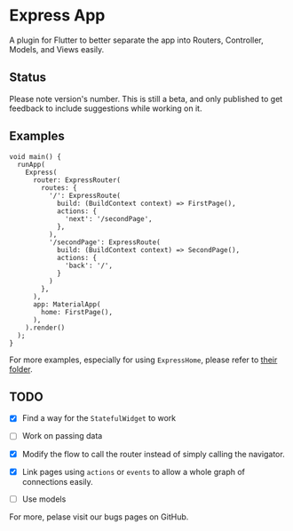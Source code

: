 # Express App

A plugin for Flutter to better separate the app into Routers, Controller, Models, and Views easily.

## Status

Please note version's number. This is still a beta, and only published to get feedback to include suggestions while working on it.

## Examples

    void main() {
      runApp(
        Express(
          router: ExpressRouter(
            routes: {
              '/': ExpressRoute(
                build: (BuildContext context) => FirstPage(),
                actions: {
                  'next': '/secondPage',
                },
              ),
              '/secondPage': ExpressRoute(
                build: (BuildContext context) => SecondPage(),
                actions: {
                  'back': '/',
                }
              )
            },
          ),
          app: MaterialApp(
            home: FirstPage(),
          ),
        ).render()
      );
    }


For more examples, especially for using `ExpressHome`, please refer to [their folder](https://github.com/callingmybluff/express/tree/master/example).


## TODO
-[x] Find a way for the `StatefulWidget` to work

-[ ] Work on passing data

-[x] Modify the flow to call the router instead of simply calling the navigator.

-[x] Link pages using `actions` or `events` to allow a whole graph of connections easily.

-[ ] Use models

For more, pelase visit our bugs pages on GitHub.
